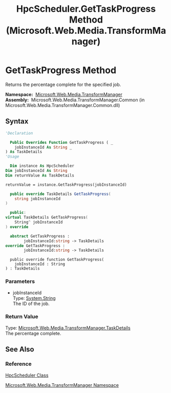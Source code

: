 ﻿---
title: HpcScheduler.GetTaskProgress Method  (Microsoft.Web.Media.TransformManager)
TOCTitle: GetTaskProgress Method
ms:assetid: M:Microsoft.Web.Media.TransformManager.HpcScheduler.GetTaskProgress(System.String)
ms:mtpsurl: https://msdn.microsoft.com/en-us/library/microsoft.web.media.transformmanager.hpcscheduler.gettaskprogress(v=VS.90)
ms:contentKeyID: 35520784
ms.date: 06/14/2012
mtps_version: v=VS.90
f1_keywords:
- Microsoft.Web.Media.TransformManager.HpcScheduler.GetTaskProgress
dev_langs:
- csharp
- jscript
- vb
- FSharp
- cpp
api_location:
- Microsoft.Web.Media.TransformManager.Common.dll
api_name:
- Microsoft.Web.Media.TransformManager.HpcScheduler.GetTaskProgress
api_type:
- Managed
topic_type:
- apiref
- kbSyntax
product_family_name: VS
ROBOTS: INDEX,FOLLOW
---

# GetTaskProgress Method

Returns the percentage complete for the specified job.

**Namespace:**  [Microsoft.Web.Media.TransformManager](microsoft-web-media-transformmanager-namespace.md)  
**Assembly:**  Microsoft.Web.Media.TransformManager.Common (in Microsoft.Web.Media.TransformManager.Common.dll)

## Syntax

```vb
'Declaration

  Public Overrides Function GetTaskProgress ( _
    jobInstanceId As String _
) As TaskDetails
'Usage

  Dim instance As HpcScheduler
Dim jobInstanceId As String
Dim returnValue As TaskDetails

returnValue = instance.GetTaskProgress(jobInstanceId)
```

```csharp
  public override TaskDetails GetTaskProgress(
    string jobInstanceId
)
```

```cpp
  public:
virtual TaskDetails GetTaskProgress(
    String^ jobInstanceId
) override
```

``` fsharp
  abstract GetTaskProgress : 
        jobInstanceId:string -> TaskDetails 
override GetTaskProgress : 
        jobInstanceId:string -> TaskDetails 
```

```jscript
  public override function GetTaskProgress(
    jobInstanceId : String
) : TaskDetails
```

### Parameters

  - jobInstanceId  
    Type: [System.String](https://msdn.microsoft.com/library/s1wwdcbf)  
    The ID of the job.  

### Return Value

Type: [Microsoft.Web.Media.TransformManager.TaskDetails](taskdetails-structure-microsoft-web-media-transformmanager.md)  
The percentage complete.  

## See Also

### Reference

[HpcScheduler Class](hpcscheduler-class-microsoft-web-media-transformmanager.md)

[Microsoft.Web.Media.TransformManager Namespace](microsoft-web-media-transformmanager-namespace.md)

